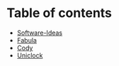 # Table of contents

* [Software-Ideas](README.md)
* [Fabula](fabula.md)
* [Cody](cody.md)
* [Uniclock](uniclock.md)

